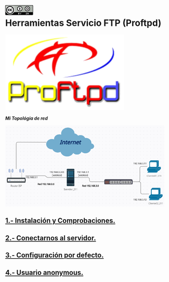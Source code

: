 <img src="./imagenes/MI-LICENCIA88x31.png" style="float: left; margin-right: 10px;" />

# Herramientas Servicio FTP (Proftpd)
![logo apache](/imagenes/ProftpdLogo.png)

***Mi Topológia de red***

![red](/imagenes/red.png)

## [1.- Instalación y Comprobaciones.](./proftpd/instalacionYComprobaciones)
## [2.- Conectarnos al servidor.](./proftpd/conectarnosServidor)
## [3.- Configuración por defecto.](./proftpd/confDefecto)
## [4.- Usuario anonymous.](./proftpd/anonymous)
<!-- ## [5.- Opciones de directorio.](./proftpd/OpcionesDirectorio)
## [6.- Alias.](./proftpd/alias/)
## [7.- Redireccionamientos.](./proftpd/redireccionamientos/)
## [8.- Páginas de errores personalizados.](./proftpd/ErroresPersonalizados)
## [9.- Control de acceso.](./proftpd/controlAcceso)
## [10.- Autenticación Básica.](./proftpd/autenticacionBasica)
## [11.- Autenticación Digest.](./proftpd/autenticacionDigest)
## [12.- Autenticación Compleja.](./proftpd/autenticacionCompleja)
## [13.- Fichero htacces.](./proftpd/htacces)
## [14.- Cargar Módulos (userdir y WebDav).](./proftpd/CargarModulos)
## [15.- Acceso Seguro SSL/TLS (HTTPs).](./proftpd/https) -->

